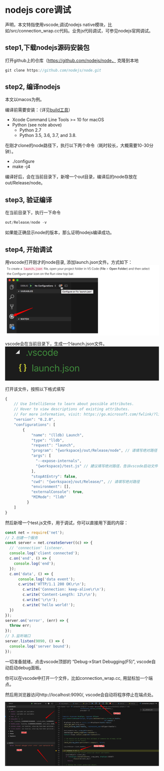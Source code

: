 # nodejs core调试
声明，本文特指使用vscode,调试nodejs native模块，比如/src/connection_wrap.cc代码。业务js代码调试，可参见nodejs官网调试。

## step1,下载nodejs源码安装包
打开github上的仓库（https://github.com/nodejs/node， 克隆到本地

```js
git clone https://github.com/nodejs/node.git
```

## step2, 编译nodejs
本文以macos为例。

编译前需要安装：（详见[build工具](https://github.com/nodejs/node/blob/master/BUILDING.md)）
* Xcode Command Line Tools >= 10 for macOS
* Python (see note above)
    * Python 2.7
    * Python 3.5, 3.6, 3.7, and 3.8.


在刚才clone的node路径下，执行以下两个命令（耗时较长，大概需要10-30分钟）。
* ./configure
* make -j4

编译好后，会在当前目录下，新增一个out目录，编译后的node存放在out/Release/node。

## step3, 验证编译
在当前目录下，执行一下命令
```js
out/Release/node -v
```

如果能正确显示node的版本，那么证明nodejs编译成功。

## step4, 开始调试

用vscode打开刚才的node目录, 添加launch.json文件。方式如下：
![alt 图片](../../img/addLaunchjson.png)

vscode会在当前目录下，生成一个launch.json文件。
![alt 图片](../../img/launchjson.png)

打开该文件，按照以下格式填写
```js
{
    // Use IntelliSense to learn about possible attributes.
    // Hover to view descriptions of existing attributes.
    // For more information, visit: https://go.microsoft.com/fwlink/?linkid=830387
    "version": "0.2.0",
    "configurations": [
        {
            "name": "(lldb) Launch",
            "type": "lldb",
            "request": "launch",
            "program": "{workspace}/out/Release/node", // 请填写绝对路径
            "args": [
              "--expose-internals",
              "{workspace}/test.js" // 建议填写绝对路径，告诉vscode启动文件
            ],
            "stopAtEntry": false,
            "cwd": "{workspace}/out/Release/", // 请填写绝对路径
            "environment": [],
            "externalConsole": true,
            "MIMode": "lldb"
          }
    ]
}
```

然后新增一个test.js文件，用于调试，你可以直接用下面的内容：

```js
const net = require('net');
// 2.创建一个服务
const server = net.createServer((c) => {
  // 'connection' listener.
  console.log('client connected');
  c.on('end', () => {
    console.log('end');
  });
  c.on('data', () => {
      console.log('data event');
      c.write('HTTP/1.1 200 OK\r\n');
        c.write('Connection: keep-alive\r\n');
        c.write('Content-Length: 12\r\n');
        c.write('\r\n');
        c.write('hello world!');
  })
});
server.on('error', (err) => {
  throw err;
});
// 3.监听端口
server.listen(9090, () => {
  console.log('server bound');
});
```

一切准备就绪，点击vscode顶部的  “Debug->Start Debugging(F5)”, vscode自动启动debug面板。

你可以在vscode中打开一个文件，比如connection_wrap.cc, 用鼠标加一个端点。

然后用浏览器访问http://localhost:9090/, vscode会自动将程序停止在端点处。

![alt 图片](../../img/debug.png)
